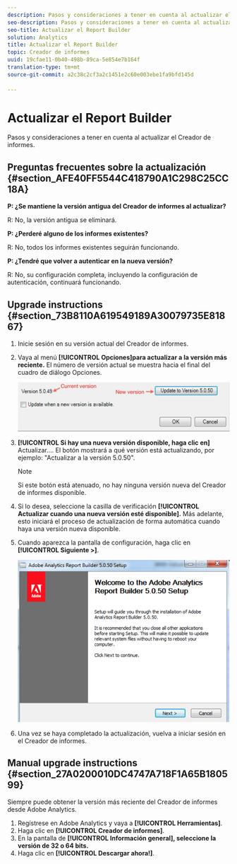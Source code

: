 ```yaml
---
description: Pasos y consideraciones a tener en cuenta al actualizar el Creador de informes.
seo-description: Pasos y consideraciones a tener en cuenta al actualizar el Creador de informes.
seo-title: Actualizar el Report Builder
solution: Analytics
title: Actualizar el Report Builder
topic: Creador de informes
uuid: 19cfae11-0b40-498b-89ca-5e854e7b164f
translation-type: tm+mt
source-git-commit: a2c38c2cf3a2c1451e2c60e003ebe1fa9bfd145d

---
```



# Actualizar el Report Builder

Pasos y consideraciones a tener en cuenta al actualizar el Creador de informes.

## Preguntas frecuentes sobre la actualización {#section_AFE40FF5544C418790A1C298C25CC18A}

**P: ¿Se mantiene la versión antigua del Creador de informes al actualizar?**

R: No, la versión antigua se eliminará.

**P: ¿Perderé alguno de los informes existentes?**

R: No, todos los informes existentes seguirán funcionando.

**P: ¿Tendré que volver a autenticar en la nueva versión?**

R: No, su configuración completa, incluyendo la configuración de autenticación, continuará funcionando.

## Upgrade instructions {#section_73B8110A619549189A30079735E81867}

1. Inicie sesión en su versión actual del Creador de informes.
1. Vaya al menú **[!UICONTROL Opciones]para actualizar a la versión más reciente.** El número de versión actual se muestra hacia el final del cuadro de diálogo Opciones.

   ![](assets/upgrade.png)

1. **[!UICONTROL Si hay una nueva versión disponible, haga clic en]** Actualizar.... El botón mostrará a qué versión está actualizando, por ejemplo: "Actualizar a la versión 5.0.50".

   >[!NOTE]
   >
   > Si este botón está atenuado, no hay ninguna versión nueva del Creador de informes disponible.

1. Si lo desea, seleccione la casilla de verificación **[!UICONTROL Actualizar cuando una nueva versión esté disponible].** Más adelante, esto iniciará el proceso de actualización de forma automática cuando haya una versión nueva disponible.
1. Cuando aparezca la pantalla de configuración, haga clic en **[!UICONTROL Siguiente &gt;]**.

   ![](assets/setup.png)

1. Una vez se haya completado la actualización, vuelva a iniciar sesión en el Creador de informes.

## Manual upgrade instructions {#section_27A0200010DC4747A718F1A65B180599}

Siempre puede obtener la versión más reciente del Creador de informes desde Adobe Analytics.

1. Regístrese en Adobe Analytics y vaya a **[!UICONTROL Herramientas]**.
1. Haga clic en **[!UICONTROL Creador de informes]**.
1. En la pantalla de **[!UICONTROL Información general], seleccione la versión de 32 o 64 bits.**
1. Haga clic en **[!UICONTROL Descargar ahora!]**.

